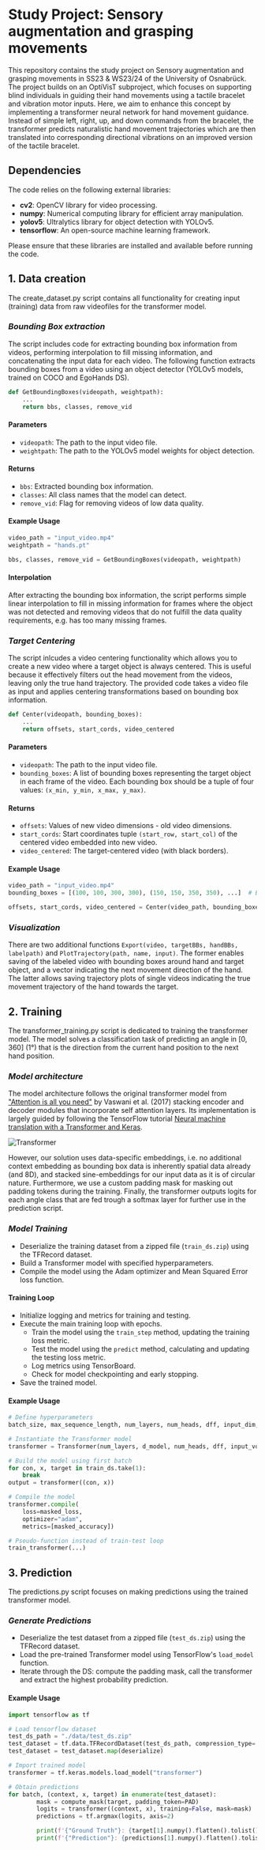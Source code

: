 # Study Project: Sensory augmentation and grasping movements

This repository contains the study project on Sensory augmentation and grasping movements in SS23 & WS23/24 of the University of Osnabrück. The project builds on an OptiVisT subproject, which focuses on supporting blind individuals in guiding their hand movements using a tactile bracelet and vibration motor inputs. Here, we aim to enhance this concept by implementing a transformer neural network for hand movement guidance. Instead of simple left, right, up, and down commands from the bracelet, the transformer predicts naturalistic hand movement trajectories which are then translated into corresponding directional vibrations on an improved version of the tactile bracelet.

## Dependencies

The code relies on the following external libraries:

- **cv2**: OpenCV library for video processing.
- **numpy**: Numerical computing library for efficient array manipulation.
- **yolov5**: Ultralytics library for object detection with YOLOv5.
- **tensorflow**: An open-source machine learning framework.

Please ensure that these libraries are installed and available before running the code.

## 1. Data creation

The create_dataset.py script contains all functionality for creating input (training) data from raw videofiles for the transformer model.

### <em>Bounding Box extraction</em>

The script includes code for extracting bounding box information from videos, performing interpolation to fill missing information, and concatenating the input data for each video. The following function extracts bounding boxes from a video using an object detector (YOLOv5 models, trained on COCO and EgoHands DS).

```python
def GetBoundingBoxes(videopath, weightpath):
    ...
    return bbs, classes, remove_vid
```

#### Parameters

- `videopath`: The path to the input video file.
- `weightpath`: The path to the YOLOv5 model weights for object detection.

#### Returns

- `bbs`: Extracted bounding box information.
- `classes`: All class names that the model can detect.
- `remove_vid`: Flag for removing videos of low data quality.

#### Example Usage

```python
video_path = "input_video.mp4"
weightpath = "hands.pt"

bbs, classes, remove_vid = GetBoundingBoxes(videopath, weightpath)
```

#### Interpolation

After extracting the bounding box information, the script performs simple linear interpolation to fill in missing information for frames where the object was not detected and removing videos that do not fulfill the data quality requirements, e.g. has too many missing frames.


### <em>Target Centering</em>

The script inlcudes a video centering functionality which allows you to create a new video where a target object is always centered. This is useful because it effectively filters out the head movement from the videos, leaving only the true hand trajectory. The provided code takes a video file as input and applies centering transformations based on bounding box information.

```python
def Center(videopath, bounding_boxes):
    ...
    return offsets, start_cords, video_centered
```

#### Parameters

- `videopath`: The path to the input video file.
- `bounding_boxes`: A list of bounding boxes representing the target object in each frame of the video. Each bounding box should be a tuple of four values: `(x_min, y_min, x_max, y_max)`.

#### Returns

- `offsets`: Values of new video dimensions - old video dimensions.
- `start_cords`: Start coordinates tuple `(start_row, start_col)` of the centered video embedded into new video.
- `video_centered`: The target-centered video (with black borders).

#### Example Usage

```python
video_path = "input_video.mp4"
bounding_boxes = [(100, 100, 300, 300), (150, 150, 350, 350), ...]  # Bounding boxes for each frame

offsets, start_cords, video_centered = Center(video_path, bounding_boxes)
```


### <em>Visualization</em>

There are two additional functions `Export(video, targetBBs, handBBs, labelpath)` and `PlotTrajectory(path, name, input)`. The former enables saving of the labeled video with bounding boxes around hand and target object, and a vector indicating the next movement direction of the hand. The latter allows saving trajectory plots of single videos indicating the true movement trajectory of the hand towards the target.


## 2. Training

The transformer_training.py script is dedicated to training the transformer model. The model solves a classification task of predicting an angle in [0, 360] (1°) that is the direction from the current hand position to the next hand position. 

### <em>Model architecture</em>

The model architecture follows the original transformer model from ["Attention is all you need"](https://arxiv.org/abs/1706.03762) by Vaswani et al. (2017) stacking encoder and decoder modules that incorporate self attention layers. Its implementation is largely guided by following the TensorFlow tutorial [Neural machine translation with a Transformer and Keras](https://www.tensorflow.org/text/tutorials/transformer). 

![Transformer](https://www.tensorflow.org/images/tutorials/transformer/transformer.png)

However, our solution uses data-specific embeddings, i.e. no additional context embedding as bounding box data is inherently spatial data already (and 8D), and stacked sine-embeddings for our input data as it is of circular nature. Furthermore, we use a custom padding mask for masking out padding tokens during the training. Finally, the transformer outputs logits for each angle class that are fed trough a softmax layer for further use in the prediction script.

### <em>Model Training</em>

- Deserialize the training dataset from a zipped file (`train_ds.zip`) using the TFRecord dataset.
- Build a Transformer model with specified hyperparameters.
- Compile the model using the Adam optimizer and Mean Squared Error loss function.

#### Training Loop

- Initialize logging and metrics for training and testing.
- Execute the main training loop with epochs.
  - Train the model using the `train_step` method, updating the training loss metric.
  - Test the model using the `predict` method, calculating and updating the testing loss metric.
  - Log metrics using TensorBoard.
  - Check for model checkpointing and early stopping.
- Save the trained model.

#### Example Usage

```python
# Define hyperparameters
batch_size, max_sequence_length, num_layers, num_heads, dff, input_dim, output_dim, d_model = ...

# Instantiate the Transformer model
transformer = Transformer(num_layers, d_model, num_heads, dff, input_vocab_size, dropout_rate)

# Build the model using first batch
for con, x, target in train_ds.take(1):
    break
output = transformer((con, x))

# Compile the model
transformer.compile(
    loss=masked_loss,
    optimizer="adam",
    metrics=[masked_accuracy])

# Pseudo-function instead of train-test loop
train_transformer(...)
```


## 3. Prediction

The predictions.py script focuses on making predictions using the trained transformer model.

### <em>Generate Predictions</em>
- Deserialize the test dataset from a zipped file (`test_ds.zip`) using the TFRecord dataset.
- Load the pre-trained Transformer model using TensorFlow's `load_model` function.
- Iterate through the DS: compute the padding mask, call the transformer and extract the highest probability prediction.

#### Example Usage

```python
import tensorflow as tf

# Load tensorflow dataset
test_ds_path = "./data/test_ds.zip"
test_dataset = tf.data.TFRecordDataset(test_ds_path, compression_type='GZIP')
test_dataset = test_dataset.map(deserialize)

# Import trained model
transformer = tf.keras.models.load_model("transformer")

# Obtain predictions
for batch, (context, x, target) in enumerate(test_dataset):
        mask = compute_mask(target, padding_token=PAD)
        logits = transformer((context, x), training=False, mask=mask)
        predictions = tf.argmax(logits, axis=2)

        print(f'{"Ground Truth"}: {target[1].numpy().flatten().tolist()}')
        print(f'{"Prediction"}: {predictions[1].numpy().flatten().tolist()}')
```
